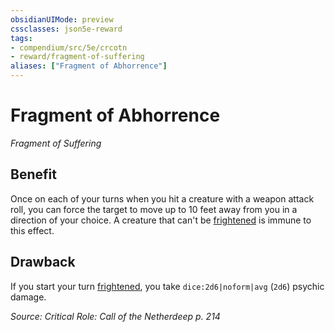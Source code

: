 ```yaml
---
obsidianUIMode: preview
cssclasses: json5e-reward
tags:
- compendium/src/5e/crcotn
- reward/fragment-of-suffering
aliases: ["Fragment of Abhorrence"]
---
```

# Fragment of Abhorrence
*Fragment of Suffering*  

## Benefit

Once on each of your turns when you hit a creature with a weapon attack roll, you can force the target to move up to 10 feet away from you in a direction of your choice. A creature that can't be [frightened](2-Mechanics/CLI/rules/conditions.md#Frightened) is immune to this effect.

## Drawback

If you start your turn [frightened](2-Mechanics/CLI/rules/conditions.md#Frightened), you take `dice:2d6|noform|avg` (`2d6`) psychic damage.

*Source: Critical Role: Call of the Netherdeep p. 214*